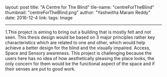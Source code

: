 layout: post
title:  "A Centre for The Blind"
tile-name: "centreForTheBlind"
thumbnail: "centreForTheBlind.png"
author: "Yashwitha Maram Reddy"
date:   2016-12-4
link:
tags: Image

 ---

 1.This project is aiming to bring out a
 building that is mostly felt and not
 seen. This thesis design would be
 based on 3 major principles rather
 key characteristics which are related
 to one and other, which would help
 achieve a better design for the blind
 and the visually impaired.
 Access, Space and Sensory
 awareness.
 This project is challenging because
 the users here has no idea of how
 aesthetically pleasing the place looks,
 the only concern for them would be
 the functional aspect of the space
 and if their senses are put to good
 work.
